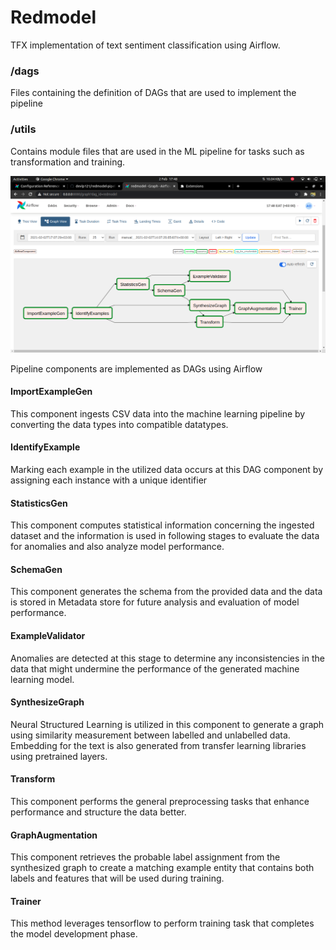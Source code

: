 # Redmodel
TFX implementation of text sentiment classification using Airflow.

### /dags
Files containing the definition of DAGs that are used to implement the pipeline

### /utils
Contains module files that are used in the ML pipeline for tasks such as transformation and training.

![Screenshot semisupervised learning workflow](https://raw.githubusercontent.com/devlp121/redmodel-pipeline/master/test1.png)

Pipeline components are implemented as DAGs using Airflow

#### ImportExampleGen
This component ingests CSV data into the machine learning pipeline by converting the data types into compatible datatypes.

#### IdentifyExample
Marking each example in the utilized data occurs at this DAG component by assigning each instance with a unique identifier

#### StatisticsGen
This component computes statistical information concerning the ingested dataset and the information is used in following stages to evaluate the data for anomalies and also analyze model performance.

#### SchemaGen
This component generates the schema from the provided data and the data is stored in Metadata store for future analysis and evaluation of model performance.

#### ExampleValidator
Anomalies are detected at this stage to determine any inconsistencies in the data that might undermine the performance of the generated machine learning model.

#### SynthesizeGraph 
Neural Structured Learning is utilized in this component to generate a graph using similarity measurement between labelled and unlabelled data.
Embedding for the text is also generated from transfer learning libraries using pretrained layers.

#### Transform
This component performs the general preprocessing tasks that enhance performance and structure the data better.

#### GraphAugmentation
This component retrieves the probable label assignment from the synthesized graph to create a matching example entity that contains both labels and features that will be used during training.

#### Trainer
This method leverages tensorflow to perform training task that completes the model development phase.

